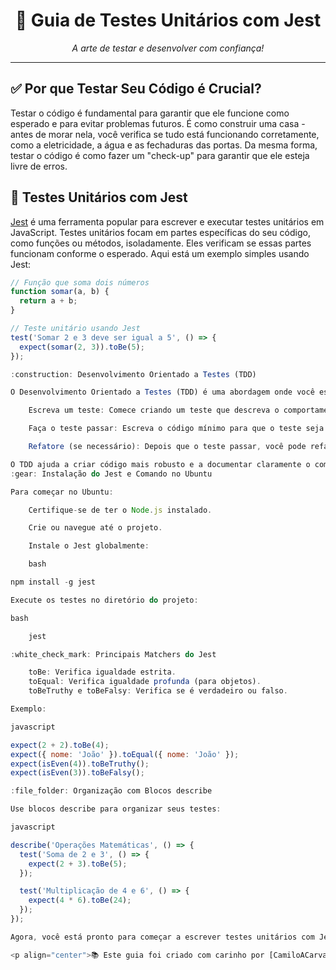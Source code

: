 <h1 align="center">🚀 Guia de Testes Unitários com Jest</h1>

<p align="center"><i>A arte de testar e desenvolver com confiança!</i></p>

---

## :white_check_mark: Por que Testar Seu Código é Crucial?

Testar o código é fundamental para garantir que ele funcione como esperado e para evitar problemas futuros. É como construir uma casa - antes de morar nela, você verifica se tudo está funcionando corretamente, como a eletricidade, a água e as fechaduras das portas. Da mesma forma, testar o código é como fazer um "check-up" para garantir que ele esteja livre de erros.

## :microscope: Testes Unitários com Jest

[Jest](https://jestjs.io/) é uma ferramenta popular para escrever e executar testes unitários em JavaScript. Testes unitários focam em partes específicas do seu código, como funções ou métodos, isoladamente. Eles verificam se essas partes funcionam conforme o esperado. Aqui está um exemplo simples usando Jest:

```javascript
// Função que soma dois números
function somar(a, b) {
  return a + b;
}

// Teste unitário usando Jest
test('Somar 2 e 3 deve ser igual a 5', () => {
  expect(somar(2, 3)).toBe(5);
});

:construction: Desenvolvimento Orientado a Testes (TDD)

O Desenvolvimento Orientado a Testes (TDD) é uma abordagem onde você escreve testes antes mesmo de escrever o código que está testando. O ciclo TDD é composto por:

    Escreva um teste: Comece criando um teste que descreva o comportamento desejado da funcionalidade que você deseja implementar.

    Faça o teste passar: Escreva o código mínimo para que o teste seja bem-sucedido. Seu objetivo é fazer o teste passar, não necessariamente escrever o código mais complexo de primeira.

    Refatore (se necessário): Depois que o teste passar, você pode refatorar o código para torná-lo mais eficiente ou legível, mas sempre garantindo que o teste continue passando.

O TDD ajuda a criar código mais robusto e a documentar claramente o comportamento esperado do seu software desde o início.
:gear: Instalação do Jest e Comando no Ubuntu

Para começar no Ubuntu:

    Certifique-se de ter o Node.js instalado.

    Crie ou navegue até o projeto.

    Instale o Jest globalmente:

    bash

npm install -g jest

Execute os testes no diretório do projeto:

bash

    jest

:white_check_mark: Principais Matchers do Jest

    toBe: Verifica igualdade estrita.
    toEqual: Verifica igualdade profunda (para objetos).
    toBeTruthy e toBeFalsy: Verifica se é verdadeiro ou falso.

Exemplo:

javascript

expect(2 + 2).toBe(4);
expect({ nome: 'João' }).toEqual({ nome: 'João' });
expect(isEven(4)).toBeTruthy();
expect(isEven(3)).toBeFalsy();

:file_folder: Organização com Blocos describe

Use blocos describe para organizar seus testes:

javascript

describe('Operações Matemáticas', () => {
  test('Soma de 2 e 3', () => {
    expect(2 + 3).toBe(5);
  });

  test('Multiplicação de 4 e 6', () => {
    expect(4 * 6).toBe(24);
  });
});

Agora, você está pronto para começar a escrever testes unitários com Jest! :rocket::microscope::white_check_mark:

<p align="center">📚 Este guia foi criado com carinho por [CamiloACarvalho/resumo de jest](https://github.com/CamiloACarvalho/Trybe_exercise).</p>
```
